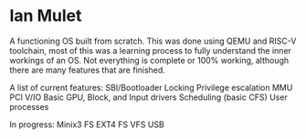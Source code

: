 # Ian Mulet

A functioning OS built from scratch. This was done using QEMU and RISC-V toolchain, most of this was a learning process to fully understand the inner workings of an OS. Not everything is complete or 100% working, although there are many features that are finished.

A list of current features:
  SBI/Bootloader
  Locking
  Privilege escalation
  MMU
  PCI
  V/IO
  Basic GPU, Block, and Input drivers
  Scheduling (basic CFS)
  User processes

In progress:
  Minix3 FS
  EXT4 FS
  VFS
  USB
  
  
